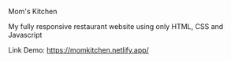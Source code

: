 Mom's Kitchen

My fully responsive restaurant website using only HTML, CSS and Javascript

Link Demo: https://momkitchen.netlify.app/
